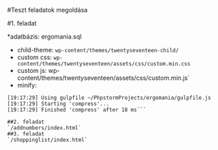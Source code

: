 #Teszt feladatok megoldása

#1. feladat

*adatbázis: ergomania.sql
- child-theme: `wp-content/themes/twentyseventeen-child/`
- custom css: `wp-content/themes/twentyseventeen/assets/css/custom.min.css`
- custom js: wp-content/themes/twentyseventeen/assets/css/custom.min.js`
- minify: <br/>
```rzilahi$ gulp compress
[19:17:29] Using gulpfile ~/PhpstormProjects/ergomania/gulpfile.js
[19:17:29] Starting 'compress'...
[19:17:29] Finished 'compress' after 18 ms```

##2. feladat
`/addnumbers/index.html`
##3. feladat
`/shoppinglist/index.html`
